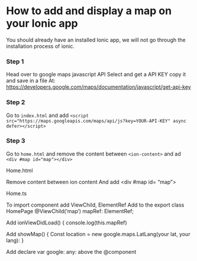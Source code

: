 # How to add and display a map on your Ionic app

You should already have an installed Ionic app, we will not go through the installation process of ionic.


### Step 1
Head over to google maps javascript API
Select and get a API KEY copy it and save in a file
At: https://developers.google.com/maps/documentation/javascript/get-api-key

### Step 2

Go to `index.html` and add
``<script src="https://maps.googleapis.com/maps/api/js?key=YOUR-API-KEY" async defer></script>``

### Step 3
Go to `home.html` and remove the content between `<ion-content>` and ad `<div #map id="map"></div>
`



Home.html

Remove content between ion content
And add
	<div #map id= “map”></div>

Home.ts

To import component add ViewChild, ElementRef
Add to the export class HomePage
@ViewChild(‘map’) mapRef: ElementRef;

Add ionViewDidLoad() {
	console.log(this.mapRef)

Add showMap() {
Const location = new google.maps.LatLang(your lat, your lang):
}

Add  declare var google: any: above the @component
